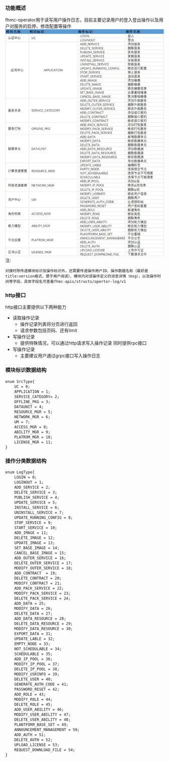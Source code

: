 ### 功能概述
fhmc-operator用于读写用户操作日志，目前主要记录用户的登入登出操作以及用户对服务的启停、修改配置等操作
![](./%E5%8A%9F%E8%83%BD%E5%88%97%E8%A1%A8.jpg)
注:  
```
对接时除传递模块标识及操作标识外，还需要传递操作用户ID、操作数据名称（最好是title:version格式，便于用户阅读）、模块内对该操作定义的消息详情（msg），以及操作时间等字段，具体字段名可查看fhmc-apis/structs/opertor-log/v1
```


### http接口
http接口主要提供以下两种能力
- 读取操作记录
  - 操作记录列表将分页进行返回
  - 请求参数包括页码、还有limit
- 写操作记录
  - 提供特殊情况，可以通过http请求写入操作记录
同时提供rpc接口
- 写操作记录
  - 主要建议用户通过grpc接口写入操作日志

### 模块标识数据结构
```
enum SrcType{
    UC = 0;
    APPLICATION = 1;
    SERVICE_CATEGORY= 2;
    OFFLINE_PKG = 3;
    DATAUNIT = 4;
    RESOURCE_MGR = 5;
    NETWORK_MGR = 6;
    UM = 7;
    ACCESS_MGR = 8;
    ABILITY_MGR = 9;
    PLATROM_MGR = 10;
    LICENSE_MGR = 11;
}

```
### 操作分类数据结构
```
enum LogType{
    LOGIN = 0;
    LOGINOUT = 1;
    ADD_SERVICE = 2;
    DELETE_SERVICE = 3;
    PUBLISH_SERVICE = 4;
    UPDATE_SERVICE = 5;
    INSTALL_SERVICE = 6;
    UNINSTALL_SERVICE = 7;
    UPDATE_RUNNING_CONFIG = 8;
    STOP_SERVICE = 9;
    START_SERVICE = 10;
    ADD_IMAGE = 11;
    DELETE_IMAGE = 12;
    UPDATE_IMAGE = 13;
    SET_BASE_IMAGE = 14;
    CANCEL_BASE_IMAGE = 15;
    ADD_OUTER_SERVICE = 16;
    DELETE_OUTER_SERVICE = 17;
    MODIFY_OUTER_SERVICE = 18;
    ADD_CONTRACT  = 19;
    DELETE_CONTRACT = 20;
    MODIFY_CONTRACT = 21;
    ADD_PACK_SERVICE = 22;
    MODIFY_PACK_SERVICE = 23;
    DELETE_PACK_SERVICE = 24;
    ADD_DATA = 25;
    MODIFY_DATA = 26;
    DELETE_DATA = 27;
    ADD_DATA_RESOURCE = 28;
    DELETE_DATA_RESOURCE = 29;
    MODIFY_DATA_RESOURCE = 30;
    EXPORT_DATA = 31;
    UPDATE_LABLE = 32;
    EMPTY_NODE = 33;
    NOT_SCHEDULABLE = 34;
    SCHEDULABLE = 35;
    ADD_IP_POOL = 36;
    MODIFY_IP_POOL = 37;
    DELETE_IP_POOL = 38;
    MODIFY_USRINFO = 39;
    DELETE_USER = 40;
    GENERATE_AUTH_CODE = 41;
    PASSWORD_RESET = 42;
    ADD_ROLE = 43;
    MODIFY_ROLE = 44;
    DELETE_ROLE = 45;
    ADD_USER_ABILITY = 46;
    MODIFY_USER_ABILITY = 47;
    DELETE_USER_ABILITY = 48;
    PLANTFORM_BASE_SET = 49;
    ANNOUNCEMENT_MANAGEMENT = 50;
    ADD_AUTH = 51;
    DELETE_AUTH = 52;
    UPLOAD_LICENSE = 53;
    REQUEST_DOWNLOAD_FILE = 54;
}
```